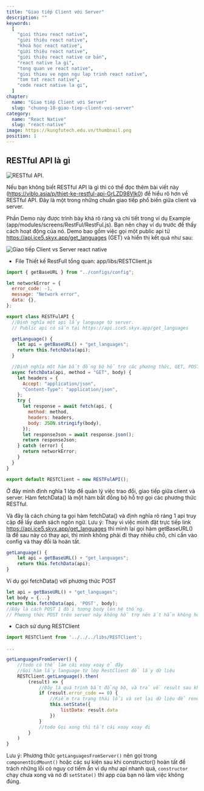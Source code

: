 ```yaml
---
title: "Giao tiếp Client với Server"
description: ""
keywords:
  [
    "gioi thieu react native",
    "giới thiệu react native",
    "khoá học react native",
    "giới thiệu react native",
    "giới thiệu react native cơ bản",
    "react native la gi",
    "tong quan ve react native",
    "gioi thieu ve ngon ngu lap trinh react native",
    "tom tat react native",
    "code react native la gi",
  ]
chapter:
  name: "Giao tiếp Client với Server"
  slug: "chuong-10-giao-tiep-client-voi-server"
category:
  name: "React Native"
  slug: "react-native"
image: https://kungfutech.edu.vn/thumbnail.png
position: 1
---
```


## RESTful API là gì

![RESTful API.](https://github.com/techmely/hoc-lap-trinh/assets/29374426/7292bacd-2485-49e0-ac16-565667acfdd8)

Nếu bạn không biết RESTful API là gì thì có thể đọc thêm bài viết này (<https://viblo.asia/p/thiet-ke-restful-api-GrLZD98Vlk0>) để hiểu rõ hơn về RESTful API. Đây là một trong những chuẩn giao tiếp phổ biến giữa client và server.

Phần Demo này được trình bày khá rõ ràng và chi tiết trong ví dụ Example (app/modules/screens/RestFul/RestFul.js). Bạn nên chạy ví dụ trước để thấy cách hoạt động của nó. Demo bao gồm việc gọi một public api từ <https://api.ice5.skyx.app/get_languages> (GET) và hiển thị kết quả như sau:

![Giao tiếp Client vs Server react native](https://github.com/techmely/hoc-lap-trinh/assets/29374426/271b6c2e-a957-4357-bec0-b13cf4ce77cd)

- File Thiết kế RestFull tổng quan: app/libs/RESTClient.js

```javascript
import { getBaseURL } from "../configs/config";

let networkError = {
  error_code: -1,
  message: "Network error",
  data: {},
};

export class RESTFulAPI {
  //Định nghĩa một api lấy language từ server.
  // Public api có sẵn tại https://api.ice5.skyx.app/get_languages

  getLanguage() {
    let api = getBaseURL() + "get_languages";
    return this.fetchData(api);
  }

  //Định nghĩa một hàm bất đồng bộ hỗ trợ các phương thức, GET, POST, PUT, DELETE (mặc định là GET)
  async fetchData(api, method = "GET", body) {
    let headers = {
      Accept: "application/json",
      "Content-Type": "application/json",
    };
    try {
      let response = await fetch(api, {
        method: method,
        headers: headers,
        body: JSON.stringify(body),
      });
      let responseJson = await response.json();
      return responseJson;
    } catch (error) {
      return networkError;
    }
  }
}

export default RESTClient = new RESTFulAPI();
```

Ở đây mình định nghĩa 1 lớp để quản lý việc trao đổi, giao tiếp giữa client và server. Hàm fetchData() là một hàm bất đồng bộ hỗ trợ gọi các phương thức RESTful.

Và đây là cách chúng ta gọi hàm fetchData() và định nghĩa rõ ràng 1 api truy cập để lấy danh sách ngôn ngữ. Lưu ý: Thay vì việc mình đặt trực tiếp link <https://api.ice5.skyx.app/get_languages> thì mình lại gọi hàm getBaseURL() là để sau này có thay api, thì mình không phải đi thay nhiều chỗ, chỉ cần vào config và thay đổi là hoàn tất.

```javascript
getLanguage() {
    let api = getBaseURL() + "get_languages";
    return this.fetchData(api);
}
```

Ví dụ gọi fetchData() với phương thức POST

```js
let api = getBaseURL() + "get_languages";
let body = {...}
return this.fetchData(api, 'POST', body);
//Đây là cách POST 1 đối tượng body lên hệ thống.
// Phương thức POST trên server này không hỗ trợ nên ắt hẳn không hoạt động rồi. Mình chỉ muốn demo cho các bạn biết cách gọi phương thức khác ntn thôi. =))
```

- Cách sử dụng RESTClient

```javascript
import RESTClient from '../../../libs/RESTClient';

...

getLanguagesFromServer() {
    //todo có thể làm cái xoay xoay ở đây
    //Gọi hàm lấy language từ lớp RestClient để lấy dữ liệu
    RESTClient.getLanguage().then(
        (result) => {
            //Đây là quá trình bất đồng bộ, và trả về result sau khi kết thúc
            if (result.error_code == 0) {
                //Kiểm tra trạng thái lỗi và set lại dữ liệu để render data
                this.setState({
                    listData: result.data
                })
            }
            //todo Gọi xong thì tắt cái xoay xoay đi
        }
    )
}

```

Lưu ý: Phương thức `getLanguagesFromServer()` nên gọi trong `componentDidMount()` hoặc các sự kiện sau khi constructor() hoàn tất để trách những lỗi có nguy cơ tiềm ẩn ví dụ như api nhanh quá, `constructor` chạy chưa xong và nó đi `setState()` thì app của bạn nó làm việc không đúng.
